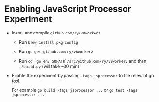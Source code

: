 # Enabling JavaScript Processor Experiment

* Install and compile `github.com/ry/v8worker2`

  * Run `brew install pkg-config`

  * Run `go get github.com/ry/v8worker2`
  
  * Run ``cd `go env GOPATH`/src/github.com/ry/v8worker2`` and then `./build.py` (will take ~30 min)

* Enable the experiment by passing `-tags jsprocessor` to the relevant go tool.

    For example `go build -tags jsprocessor ...` or `go test -tags jsprocessor ...`